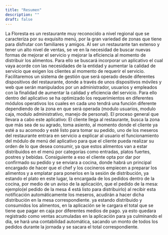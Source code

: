```yaml
---
title: "Resumen"
description: ""
draft: false
---
```



La Floresta es un restaurante muy reconocido a nivel regional que se caracteriza por su
exquisito menú, por la gran variedad de zonas que tiene para disfrutar con familiares y
amigos. Al ser un restaurante tan extenso y tener un alto nivel de ventas, se ve en la necesidad
de buscar nuevas formas de mejorar el servicio y mejorar la eficiencia al momento de
distribuir los alimentos. Para ello se buscará incorporar un aplicativo el cual vaya acorde con
las necesidades de la entidad y aumentar la calidad de servicio que exigen los clientes al
momento de requerir el servicio.
Facilitaremos un sistema de gestión que será operado desde diferentes dispositivos del
restaurante, donde a través de unos dispositivos móviles y web que serán manipulados por un
administrador, usuarios y empleados con la finalidad de aumentar la calidad y eficiencia del
servicio. Para ello dentro del aplicativo se ha optimizado los requerimientos en diferentes
módulos operativos los cuales en cada uno tendrá una función diferente dependiendo de la
zona en que será operada (modulo usuarios, modulo caja, modulo administrativo, manejo de
personal).
El proceso general que llevara a cabo este aplicativo:
El cliente llega al restaurante, busca la zona que más sea de su agrado, toma asiento, al
momento donde el cliente ya esté a su acomodo y esté listo para tomar su pedido, uno de los
meseros del restaurante entrara en servicio a explicar al usuario el funcionamiento del módulo
de menú del aplicativo para que el cliente pueda realizar su orden de lo que desea consumir,
ya que estos alimentos van a estar distribuidos en el menú por categorías como entradas,
platos fuertes, postres y bebidas. Consiguiente a eso el cliente opta por dar por confirmado su pedido y se enviara a cocina, donde habrá un principal encargado de hacer que el chef y los
cocineros empiecen a preparar los alimentos y a emplatar para ponerlos en la sesión de
distribución, ya estando el plato en este lugar, la encargada de los pedidos dentro de la cocina,
por medio de un aviso de la aplicación, que el pedido de la mesa: ejemplo(el pedido de la
mesa 4 está listo para distribuirlo) al recibir esta notificación automáticamente los meseros,
acudirán a hacer dicha distribución en la mesa correspondiente. ya estando distribuido y
consumidos los alimentos, en la aplicación se le cargara el total que se tiene que pagar en caja
por diferentes medios de pago. ya esto quedara registrado como ventas acumuladas en la
aplicación para ya culminando el día, se hará una contabilidad automática, sacando un monto
de todos los pedidos durante la jornada y se sacara el total correspondiente.